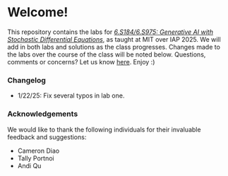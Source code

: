 # Welcome!
This repository contains the labs for [*6.S184/6.S975: Generative AI with Stochastic Differential Equations*](https://diffusion.csail.mit.edu), as taught at MIT over IAP 2025. We will add in both labs and solutions as the class progresses. Changes made to the labs over the course of the class will be noted below. Questions, comments or concerns? Let us know [here](https://forms.gle/iixgq4E2wkwudEb19). Enjoy :)

### Changelog
- 1/22/25: Fix several typos in lab one.

### Acknowledgements
We would like to thank the following individuals for their invaluable feedback and suggestions:
- Cameron Diao
- Tally Portnoi
- Andi Qu

